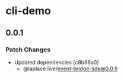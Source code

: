 # cli-demo

## 0.0.1

### Patch Changes

- Updated dependencies [c8b66a0]
  - @laplace.live/event-bridge-sdk@0.0.9
